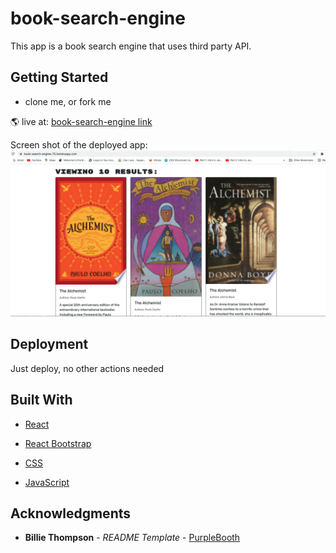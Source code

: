 # book-search-engine
This app is a book search engine that uses third party API.

## Getting Started
* clone me, or fork me
  
🌎 live at: [book-search-engine link](https://book-search-engine-75.herokuapp.com/)

Screen shot of the deployed app:
![Screenshot:](./Assets/screenshot.png)

## Deployment

Just deploy, no other actions needed

## Built With

* [React](https://reactjs.org/docs/getting-started.html)
  
* [React Bootstrap](https://react-bootstrap.github.io/)

* [CSS](https://developer.mozilla.org/en-US/docs/Web/CSS)
  
* [JavaScript](https://developer.mozilla.org/en-US/docs/Web/JavaScript)

## Acknowledgments
  - **Billie Thompson** - *README Template* -
    [PurpleBooth](https://github.com/PurpleBooth)